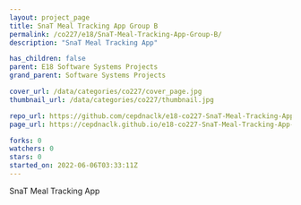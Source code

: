 ```yaml
---
layout: project_page
title: SnaT Meal Tracking App Group B
permalink: /co227/e18/SnaT-Meal-Tracking-App-Group-B/
description: "SnaT Meal Tracking App"

has_children: false
parent: E18 Software Systems Projects
grand_parent: Software Systems Projects

cover_url: /data/categories/co227/cover_page.jpg
thumbnail_url: /data/categories/co227/thumbnail.jpg

repo_url: https://github.com/cepdnaclk/e18-co227-SnaT-Meal-Tracking-App-Group-B
page_url: https://cepdnaclk.github.io/e18-co227-SnaT-Meal-Tracking-App-Group-B

forks: 0
watchers: 0
stars: 0
started_on: 2022-06-06T03:33:11Z
---
```

SnaT Meal Tracking App

